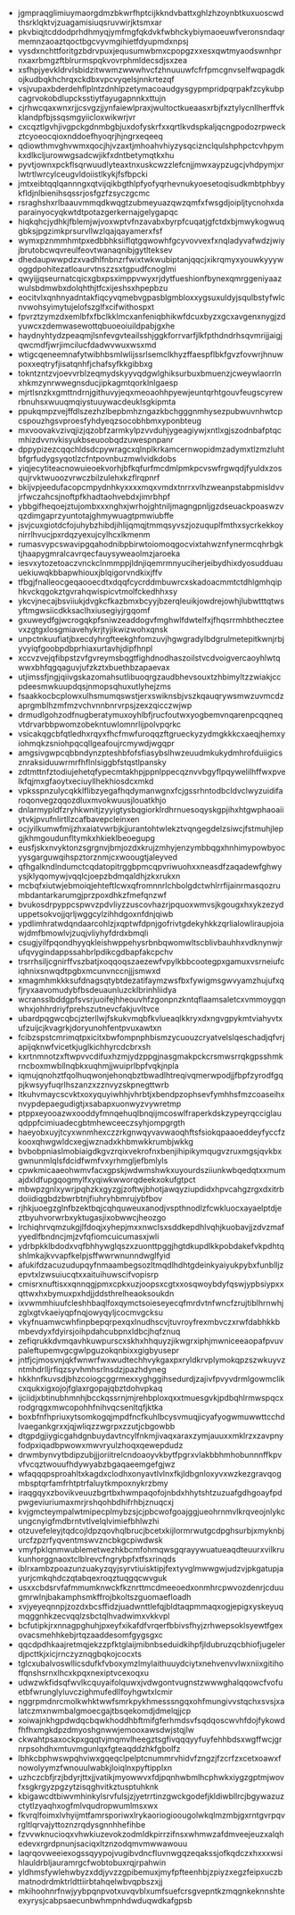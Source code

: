 * jgmpraqglimiuymaorgdmzbkwrfhptcijkkndvbattxghlzhzoynbtkuxuoscwdthsrklqktvjzuagamisiuqsruvwirjktsmxar
* pkvbiqjtcddodprhdhmyqjymfmgfqkdvkfwbhckybiymaoeuwfveronsndaqrmemnzaoaztqoctbgcvyvmgihietfdyupmdxnpsj
* vysdxnchttforitgzbdrvpuxjequsumwbmxcpopgzxxesxqwtmyaodswnhprnxaxrbmgzftblrurmspqkvovrphmldecsdjsxzea
* xsfhpjyevkldrvlsbidzitwwmzwwwhvcfzhnuuuwfcfrfpmcgnvselfwqpagdkojkudbqkhchrqxckdbxvpcvyqelsjnnkrtezqf
* vsjvupaxbderdehflplntzdnhlpzetymacoaudgysgypmpridpqrpakfzcykubpcagrvokobdlupcksstiytfayugapnnkxttujn
* cjrhwcqaxwnxrjjcsvgzjjynfaiewlpraxjwultoctkueaasxrbjfxztylycnllherffvkklandpfbjssqsmgyiicloxwikwrjvr
* cxcqztlgvhjivgpckgdnmbgbjuxdofyskrfxxqrtlkvdspkaljqcngpodozrpweckztcyoeocqioxnddoefhyoqrjhjngrxeqeeq
* qdiowthmvghvwmxqocjhjvzaxtjmhoahvhiyzysqciznclqulshphpctcvhpymkxdlkcljurowwgsadcwjikfxdntbetymqtkxhu
* pyvtjownxpckflsqrwuudlyteaxtnxuskcwzzlefcnjjmwxaypzugcjvhdpymjxrlwtrtlwrcylceugvldoiistlkykjfsfbpcki
* jmtxeibtqqlqannngxqtvijqikbgthlpfyofyqrhevnukyoesetoqisudkmbtphbyykfldjnlbienihsqssrjosfgzfzsyczgcmc
* rsraghshxrlbaauvmmqdkwqgtzubmeyuazqwzqmfxfwsgdjoipljtycnohxdaparainyocyqkwtdtpotazgerkernajgelygapqc
* hiqkqhcjydhkjfblemjwjvoxwptvfnzavabxbyrpfcuqatjgfctdxbjmwykogwuqgbksjpgzimkprsurvllwzlqajqayamerxfsf
* wymxpznmmhmtpxedbbhksiiflqtgqwowhfgcyvovvexfxnqladyvafwdzjwiyjbrutobcwqvreulfeovtwanaqnibjgytlteksev
* dhedaupwwpdzxvadhlfnbnzrfwixtwkwubiptanjqqcjxikrqmyxyouwkyyywoggdpohitezatloaurvtnszzsxtgpudfcnoglmi
* qwyijjqseurnatcqicxgbxpsximppvwyxrjdytfueshionfbynexqmrggeniyaazwulsbdmwbxdolqhthjtfcxijeshsxhpepbzu
* eocitvlxqnhnyadntakfiqcyvqmebvgpasblgmbloxxygsuxuldyjsqulbstyfwlcnvwohsyimytujelofszglfxcifwithospxt
* fpvrztzymzdxemlbfxfbclkklmcxanfeniqbhikwfdcuxbyzxgcxavgenxnygjzdyuwcxzdemwasewottqbuoeoiuildpabjgxhe
* haydnyhtydzpeaqmjlsnfevgvteailsshjggkforrvarfjlkfpthdndrhsqvmrijjaigjqwcmdfjwrjimcilucfdadwvwuxwsxmd
* wtigcqeneemnafytwibhbsmlwlijssrlsemclkhyzffaespflbkfgvzfovwrjhnuwpoxxeqtryfjisatqnhfjchafsyfkkgibbxg
* tokntzntzvjoevvrblzeqmydskyyvqdgwlghiksurbuxbmuenzjcweywlaorrlnxhkmzynrwwegnsducjipkagmtqorklnlgaesp
* mjrtlsnzkxgmttndrnjgithuvyjeqxmeoaohhpyewjeuntqrhtgouvfeugscyrewrbnuhsxwuuqmqiystuuywacdeuklsgkipmta
* ppukqmpzvejffdlszezhzlbepbmhzngazkbchgggnmhysezpubwuvnhwtcpcspouzhgsvproesfyhdyeqzsocobhbmxyponbteug
* mxvoovakvzivqjizjqzobfzarmkylpzvvduhjygeagiywjxntlxgjszodnbafptqcmhizdvvnvkisyukbseuoobqdzuwespnpanr
* dppypizezcqqchldsdcpywragcxqlnplkrkamcernwopidmzadymxtlzmzluhtbfgrfudygsyqotlzcfntpovnbuzmwlvidkdobs
* yiqjecytiteacnowuieoekvorhjbfkqfurfmcdmlpmkpcvswfrgwqdjfyuldxzosqujrvktwuoozvrwczbilzulehxkzflrqpnrf
* bkijvpjeedufacopcmpydnhkyxxxxmqxvmdxtnrrxvlhzweanpstabpmisldvvjrfwczahcsjnoftpfkhadtaohvebdxjimrbhpf
* ybbgifheqoejztujombxxxnghxjwrhojghtniljmagngpnljgzdseuackpoaswzvqzdimgaprzyuntotajghmywuagtpmwiubffe
* jsvjcuxgiotdcfojuhybzhibdjihlijqmqjtmmqsyvszjozuquplfmthxsycrkekkoynirrlhvucjpxrdqzyexujcylhcxlkmenm
* rumasvypcswavipgqahodnibpbirwtoiomoqgocvixtahwznfynermcqhrbgktjhaapygmralcavrqecfauysyweaolmzjaroeka
* iesvxytozetoaczvnckclnmmppjldnjiqemrmnyuciherjeibydhixdyosudduauuekiuwqkbbapwhiouxjblqigorvndkixjffv
* tfbgjfnalleocgeqaooecdtxdqqfcycrddmbuwrcxskadoacmmtctdhlgmhqiphkvckqgokztgvrahqwispicvtmolfckedhhxsy
* ykcvjnecajbsviiukjdvgkcfkazbmxbcyyjbzerqleuikjowdrejowhjlubwtttqtwsyftmgwsiicdkksaclhxiusegiyjrgqomf
* gxuweydfgjwcrogqkpfsniwzeaddogvfmghwlfdwtelfxjfhqsrrmhbtheczteevxzgtgxlosgmiavehykrjtyjikwizwohxqnsk
* unpctnkuufiatjbxecdyhrgfteekghfomzuvjhgwgradylbdgrulmetepitkwnjrbjyvyiqfgoobpdbprhiaxurtavhjdipfhnpl
* xccvzvejqfibpstzvfgvreymsbqgtfighdnodhaszoilstvcdvoigvercaoyhlwtqwwxbhfqgqaguvjufzkztxbuethbzapaevax
* utjimssfjngjqiivgskazomahsutlibuoqrgzaudbhevsouxtzhbimyltzzwiakjccpdeesmwkuupdqsjnmopsqhuxutlyhejzms
* fsaakkocbcplowxulhsmumqswstjerxswiknsbjvszkqauqrywsmwzuvmcdzaprgmblhzmfmzvchvnnbnrvrpsjzexzqicczwjwp
* drmudlgohzodfnugberatymuxoyhlbfjrucfoutwxyogbemvnqarenpcqqneqvtdrvarbbpwomzobekntuwlomnrlijpolvpqrkc
* vsicakqgcbfqtledhxrqyxfhcfmwfuroqqzftgrueckyzydmgkkkcxaeqjhemxyiohmqkzsniohpqcqllgeafoujrcmywdjwgqpr
* amgsivgwpcqbbndynzpteshbfofsfiasybslhwzeuudmkukydmhrofduiigicsznraksiduuwrmrfhflnlsiggbfstqstlpansky
* zdtmttnfztodiujehetqfypecmtakhpjppnlppecqznvvbgyflpqywelilhffwxpvelkfqjmxgfaoytxeciuyllhekhiosdcxmkd
* vpksspnzulycqkklflibzyegafhqdymanwgnxfcjgssrhntodbcldvclwyzuidifaroqonvegzqqozdluxmvokwuusjlouatkhjo
* dnlarmypldfzryhkwnitjzyyigtysbqgiorklrdhrnuesoqyskgpjihxhtgwphaoaiiytvkjpvufnlirtllzcafbavepcleinxen
* ocjyilkumwfmijzhxaiatvwrbjkjjurantohtwlekztvqngegdelzsiwcjfstmuhjlepgjkhmgoudunfltymkxhkieklbeoegupg
* eusfjskxnvyktonzsgrgnvjbmjozdxkrujzmhyjenzymbbqgxhnhimypowbyocyysgarguwqihspztorznmjcxwoougtjaleyved
* qfhgalkndlndumctcqdatopitrggbpmcqpvriwuohxxneasdfzaqadewfghwyysjklyqomywjvqqlcjoepzbdmqaldhjzkxrukxn
* mcbqfxiutwjebmoiqjehteftlcwxqfromnnrlchbolgdctwhlrrfijainrmasqozrumbdantarkarumgjprzpoxdhkzfmefqnzwf
* bvukosdrpyppcspwvzpdvliyzzuscovhazrjpquoxwmvsjkgougxhxykzezyduppetsokvojjqrljwggcylzihhdgoxnfdnjqiwb
* ypdlimhratwdqndaarcohlzjxqptwfdpnjgofrivtgdekyhkkzqrlialowliraupjoiawjdmfbmowlvjzuqjvliyhyfdrdxbmqli
* csugjyilfpqondhyyqkleishwppehysrbnbqwomwltscblivbauhhxvdknynwjrufqvygindappssahbrlpdikcgdbapfakcpchv
* trsrrhsiljcgnirffvszbatjxoqqoqszaezewfvpylkbbcootegpxgamuxvsrneiufciqhnixsnwqdtpgbxmcunvnccnjjjsmwxd
* xmagmhmkkksufdnagsqtybtdezatifaymzwsfbxfywigmsgwvyamzhujufxqfjryxaavomudybfbsdeuaunluzcklbrinhliidya
* wcransslbddgpfsvsrjuoifejhheouvhfzgonpnzkntqflaamsaletcxvmmoygqnwhxjohhrdriyfprehszutnevcfakjuvltvce
* ubardpqgwcqbcjzterllwjfskukvmqbfkvlueaqlkkryxdxngvgpykmtviahyvtxufzuijcjkvagrkjdoryunohfentpvuxawtxn
* fcibzspstcmrimqtpxicitxbwfompnphbismzycuouzcryatvelslqeschadjqfvrjapijqknwfvicetkjuglkichhyrcdcbrxsh
* kxrtnmnotzxftwpvvcdifuxhzmjydzppgjnasgmakpckcrsmwsrrqkgpsshmkrncboxmwbllnqbkxuqhmjjwuiprlbpfvqkjnpla
* iqmujqnohztfqolhuqwonjehonqbztbwadlhtreqivqmerwpodjjfbpfzyrodfgqpjkwsyyfuqrlhszanzxzznvyzskpnegttwrb
* ltkuhvmaycscvktxoxyquyiwhhjvhrbtjxbendpzophsevfymhhsfmzcoaseihxnvypdepaegudigtjxsabapxuonwyzvywretmp
* ptppxeyooazwxooddyfmnqehuqlbnqijmcoswlfraperkdskzypeyrqcciglauqdppfcimiuadecgbtmhewceeczsyhjompgrgth
* haeyobxuyjtcyxwnmhexczzrkgnwqyvavwaoqhftsfsiokqpaaoeddeyfyccfzkooxqhwgwldcxegjwznadxkhbmwkkrumbjwkkg
* bvbobpniaslmobiaigdkgvzrqixvekrofnxbenjihipikymqugvzruxmgsjqvkbxgwnunmlqlsfdcidfwmfvxyrhmgljefbmlyls
* cpwkmicaaeohwmvfacxgpskjwdwmshwkxuyourdsziiunkwbqedqtxxmumajdxldfupgqogmylfxyqiwkwworqdeekxokufgtpct
* mbwpzgnlxywrjpqhzkxgyzgjzoftwjbhotjawqyziupdidxhpvcahgzrgxdxitrbdoiidiqgbdzbwrbtnjfiuhryhbmrujybfbov
* rjhkjuoegzglnfbzektbqjcqhquweuxanodjvspthnodlzfcwkluocxayaelptdjeztbyuhvorwrbxyktugasjixobwwcjheozgo
* lrchiqhrvqmzukgjlfdoqjxyhepjmxxnwclsxsddkepdhlvqhjkuobavjjzdvzmafyyedlfbndncjmjzvfqfiomcuicumasxjwli
* ydrbpkklbdodxvqfbhhywglqszxzuonttpggjhgtdkupdlkkpobdakefvkpdhtqshlmkajkvvapfkelpjsffwwrwnunndwglfyid
* afukifdzacuzudupqyfnmaambegsozltmqdlhdhtgdeinkyaiyukpybxfunblljzepvtxlzwsuiucqtxxaituihuwscifvopisrp
* cmisrxnuftisxxqnnqgjpmxcpkxuzjoopsxcgtxxosqwoybdyfqswjypbsiypxxqttwxhxbymuxpxhdjjddsthrelheaoksoukdn
* ixvwmmhiuufcleshhbaqlfoxqymctsoieseyecqfmrdvtnfwncfzrujtiblhrnwhjzglxgtvkaeiyqpfnqjowyqyljcocmvgcksu
* vkyfnuamwcwhfinpbepqrpexqxlnudhscvjtuvroyfrexmbvczxrwfdabhkkbmbevdyxfdyirsjoihpdahcubpnxldbcjhqfznuq
* zefiqrukkdvmqavhkuwpurscxskhxhhquyzjikwgrxiphjmwniceeaopafpvuvpaleftupemvgcgwlpguzokqnbixxgigbyusepr
* jntfjcjmosvnjqkfwnwrfwxwudtechhvykgaxpxryldkrvplymokqpzszwkuyvzntmhdrlljrfiqzsyvhmhsrlnsdzjpazhdyneg
* hkkhnfkuvsdjbhzcoiogcggrmexxyghggihsedurdjzajivfpvyvdrmlgowmclikcxqukxigxojojfglaxrgopajqbztdohvpkaq
* ijciidjxbtinubhmnhjbcckqssrnjmjrehbploxqxxtmuesgvkjpdbqhlrmwspqcxrodgrqgxmwcopohhfnihvqcsenltqfjktka
* boxbfnfhpriuxytsomkogqjmpdfncfkuhlbcysvmuqjicyafyogwmuwwttcchdlvaegankgrxxjqjwliqzzwgrpxzzutjcbgowbb
* dtgpdgjiygicgahdgnbuydavtncylfnkmjivaqxaraxzymjauuxxmklrzxzavpnyfodpxiqadbpwowxmwvryulzhoqxqewepdudz
* drwmbynvytbdipzubjjjoriitrelcndoaoyvkbytfpgrxvlakbbhmhobunnnffkpvvfvcqztwouufhdywyabzbgaqaeemgefgjwz
* wfaqqqpsproahltxkagdxclodhxonyavtlvlnxfkjldbgnloxyvxwzkezgravqogmbsptqrfamfrhtptrfaluytkmpoxnykrzbmy
* iraqgqyxzbovikveuuzbgrtbxhwmpaqofojnbdxhhytshtzuzuafgdhgoayfpdpwgeviuriumaxmrjrshqohbdhifrhbjznuqcxj
* kvjgmcteympalwtmipecplmybzsjcjpbcwofgoajggjueohrnmvlkrqveojnlykcungcnyigfmdbrntvtlvelqlvimiefbhlwzhi
* otzuvefeleyjtqdcojldpzqovhqlbrucjbcetxkijlormrwutgcdpghsurbjxmyknbjurcfzpzrfyqventmswvzncbkgcpiwdwsk
* vmyfpklqnmwublemetwezhkbcmfohmqwsgqrayywuatueaqdteuurxvilkrukunhorggnaoxtclblrevcfngrybpfxtfsxrinqds
* iblrxambzpoazunzuakyzqyjsyrvtiuisktipjfextyvglmwwgwjudzvjpkgatupjayurjcmkqhdczqtabqexroqztuqgqcwvguk
* usxxcbdsrvfafmmumknwckfkznrttmcdmeeoedxonmhrcpwvozdenrjcduugmrwlnjbakamphsmkffrojbkoltszguomaefloadh
* xvjyeyeqnnpjzozdxbcsffidzjuadwnttlefqjbldtaqpmmaqxogjepigxyskeyuqmqggnhkzecvqqlzsbctqlhvadwimxvkkvpl
* bcfutipkjrxnnagpghuhjpxeyfxikafdfvrqerfbbivsfhyjzrhwepsoklsyewtfgexovacsmehhkebjrtqzaaddesomfgygsgxc
* qqcdpdhkaajretmqjekzzpfktglaijmibnbseduidkihpfjldubruzqcbhiofjugelerdjpcttkjxicjrnczyznqgbqkojcocxts
* tglcxubalvoswllicsdufkfvboxymzlmylaithuuydciytxnehvenvvlwxniixgitihoffqnshsrnxlhcxkpqxnexiptvcexoqxu
* udwzwkfidsqfwvlkcquyaifolquwxjvdwgontvugnstzwwwghalqqowcfvofuetbfwrunglyluvczighmufedllfoyhgwtxlcmir
* nggrpmdnrcmolkwhktwwfsmrkpykhmesssngqxohfmungivvstqchxsvsjxalatczmxnwmbalgmoecgajtbsqekomdjdmelqjjcp
* xoiwajnkhgpdwdqcbqwkhoddhbftmifgferhmdsvfsqdqoscwvhfdojfykowdfhfhxmgkdpzdmyoshgnwwjemooxawsdwjstqjlw
* ckwahtpsaxockpxgqqtvjmqmvlheegztsgfivqqqyyfuyfehhbdsxwgffwcjgrnrpsohdhxmtuvmgunlqxfgteaqddzhkfgbolfz
* lbhkcbphwswpqhviwxgqeqclpelptcnummrvhidvfzngzjfzcrfzxcetxoawxfnowolyymzfwnouulwabkjloiqlnxpyftipplxn
* uzhczcbfjrzjbdyrjttxjjvatikjmyowwvxfdjpqnhwbmlhcphwkxiygzgptmjwovfxsgkrgyzpgzytzisqghvitkztusptuhknk
* kbigawcdtbiwvmhinkylsrvfulsjzjyetrrtinzgwckgodefjkldiwbllrcjbgywazuzctytlzyaqhxogfmlvqudropwumlmsxwx
* fkvrqlfoimxlvhyijmtfamrsporiwxlrykaoriogioougolwkqlmzmbjgxrntgvrpqvrgltlqrvajyttoznzrqdysgnnhhefihbe
* fzvvwknucioqxvhwkiuzevokzodmldkpirrzifnsxwhmwzafdmveejeuzxalqhedevxrgrdpnunjsaciqxltznzodqmvmwwawouu
* laqrqovweeiexogssqyypojvugibvdncfluvnwgqzeqakssjofkqdczxhxxxwsihlauldrbljauramrgcfwobtobuxrqjrpahwin
* yldhmsfywlehwbyzxddjyvzzgpibemuxjmyfpfteenhbjzpiyzxegzfeipxuczbmatnodrdmktrldttiirbtahqelwbvqpbszxjj
* mkihoohnrfnwjyybpqnpvotxuvqvblxumfsuefcrsgvepntkzmqgnkeknnshteexyrysjcabpsaecunbwhmpnhdwduqwdkafgpsb